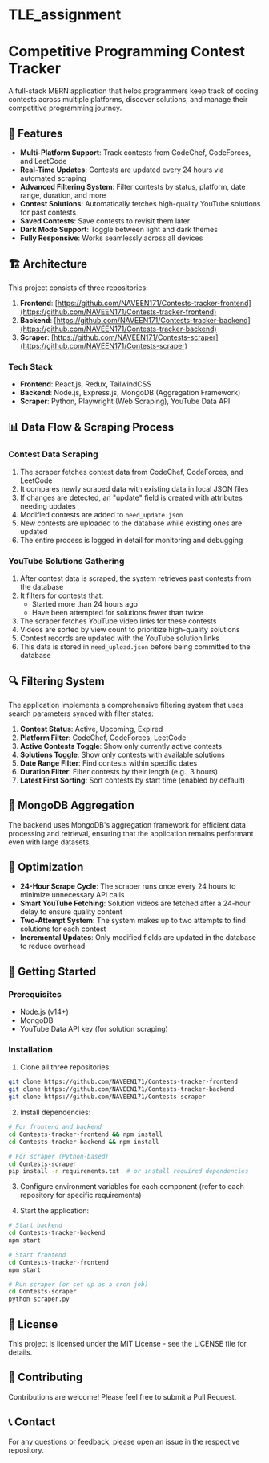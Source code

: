 # TLE_assignment

# Competitive Programming Contest Tracker

A full-stack MERN application that helps programmers keep track of coding contests across multiple platforms, discover solutions, and manage their competitive programming journey.

## 🌟 Features

- **Multi-Platform Support**: Track contests from CodeChef, CodeForces, and LeetCode
- **Real-Time Updates**: Contests are updated every 24 hours via automated scraping
- **Advanced Filtering System**: Filter contests by status, platform, date range, duration, and more
- **Contest Solutions**: Automatically fetches high-quality YouTube solutions for past contests
- **Saved Contests**: Save contests to revisit them later
- **Dark Mode Support**: Toggle between light and dark themes
- **Fully Responsive**: Works seamlessly across all devices

## 🏗️ Architecture

This project consists of three repositories:

1. **Frontend**: [https://github.com/NAVEEN171/Contests-tracker-frontend](https://github.com/NAVEEN171/Contests-tracker-frontend)
2. **Backend**: [https://github.com/NAVEEN171/Contests-tracker-backend](https://github.com/NAVEEN171/Contests-tracker-backend)
3. **Scraper**: [https://github.com/NAVEEN171/Contests-scraper](https://github.com/NAVEEN171/Contests-scraper)

### Tech Stack

- **Frontend**: React.js, Redux, TailwindCSS
- **Backend**: Node.js, Express.js, MongoDB (Aggregation Framework)
- **Scraper**: Python, Playwright (Web Scraping), YouTube Data API

## 📊 Data Flow & Scraping Process

### Contest Data Scraping

1. The scraper fetches contest data from CodeChef, CodeForces, and LeetCode
2. It compares newly scraped data with existing data in local JSON files
3. If changes are detected, an "update" field is created with attributes needing updates
4. Modified contests are added to `need_update.json`
5. New contests are uploaded to the database while existing ones are updated
6. The entire process is logged in detail for monitoring and debugging

### YouTube Solutions Gathering

1. After contest data is scraped, the system retrieves past contests from the database
2. It filters for contests that:
   - Started more than 24 hours ago
   - Have been attempted for solutions fewer than twice
3. The scraper fetches YouTube video links for these contests
4. Videos are sorted by view count to prioritize high-quality solutions
5. Contest records are updated with the YouTube solution links
6. This data is stored in `need_upload.json` before being committed to the database

## 🔍 Filtering System

The application implements a comprehensive filtering system that uses search parameters synced with filter states:

1. **Contest Status**: Active, Upcoming, Expired
2. **Platform Filter**: CodeChef, CodeForces, LeetCode
3. **Active Contests Toggle**: Show only currently active contests
4. **Solutions Toggle**: Show only contests with available solutions
5. **Date Range Filter**: Find contests within specific dates
6. **Duration Filter**: Filter contests by their length (e.g., 3 hours)
7. **Latest First Sorting**: Sort contests by start time (enabled by default)

## 💾 MongoDB Aggregation

The backend uses MongoDB's aggregation framework for efficient data processing and retrieval, ensuring that the application remains performant even with large datasets.

## 🔄 Optimization

- **24-Hour Scrape Cycle**: The scraper runs once every 24 hours to minimize unnecessary API calls
- **Smart YouTube Fetching**: Solution videos are fetched after a 24-hour delay to ensure quality content
- **Two-Attempt System**: The system makes up to two attempts to find solutions for each contest
- **Incremental Updates**: Only modified fields are updated in the database to reduce overhead

## 🚀 Getting Started

### Prerequisites

- Node.js (v14+)
- MongoDB
- YouTube Data API key (for solution scraping)

### Installation

1. Clone all three repositories:
```bash
git clone https://github.com/NAVEEN171/Contests-tracker-frontend
git clone https://github.com/NAVEEN171/Contests-tracker-backend
git clone https://github.com/NAVEEN171/Contests-scraper
```

2. Install dependencies:
```bash
# For frontend and backend
cd Contests-tracker-frontend && npm install
cd Contests-tracker-backend && npm install

# For scraper (Python-based)
cd Contests-scraper
pip install -r requirements.txt  # or install required dependencies
```

3. Configure environment variables for each component (refer to each repository for specific requirements)

4. Start the application:
```bash
# Start backend
cd Contests-tracker-backend
npm start

# Start frontend
cd Contests-tracker-frontend
npm start

# Run scraper (or set up as a cron job)
cd Contests-scraper
python scraper.py
```

## 📝 License

This project is licensed under the MIT License - see the LICENSE file for details.

## 🤝 Contributing

Contributions are welcome! Please feel free to submit a Pull Request.

## 📞 Contact

For any questions or feedback, please open an issue in the respective repository.
